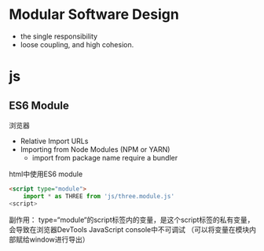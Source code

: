 
# Modular Software Design

- the single responsibility
- loose coupling, and high cohesion.


# js 

## ES6 Module

浏览器
- Relative Import URLs
- Importing from Node Modules (NPM or YARN)
    - import from package name require a bundler


html中使用ES6 module
```html
<script type="module">
    import * as THREE from 'js/three.module.js'
<script>
```

副作用： type=“module“的script标签内的变量，是这个script标签的私有变量， 会导致在浏览器DevTools JavaScript console中不可调试 （可以将变量在模块内部赋给window进行导出）


## 